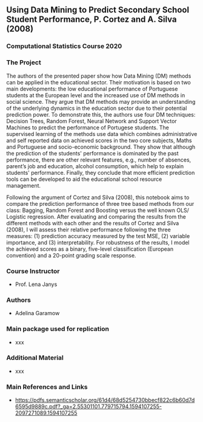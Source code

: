 ## Using Data Mining to Predict Secondary School Student Performance, P. Cortez and A. Silva (2008)
### Computational Statistics Course 2020 

### The Project
The authors of the presented paper show how Data Mining (DM) methods can be applied in the educational sector. Their motivation is based on two main developments: the low educational performance of Portuguese students at the European level and the increased use of DM methods in social science. They argue that DM methods may provide an understanding of the underlying dynamics in the education sector due to their potential prediction power. To demonstrate this, the authors use four DM techniques: Decision Trees, Random Forest, Neural Network and Support Vector Machines to predict the performance of Portugese students. The supervised learning of the methods use data which combines administrative and self reported data on achieved scores in the two core subjects, Maths and Portuguese and socio-economic background. They show that although the prediction of the students' performance is dominated by the past performance, there are other relevant features, e.g., number of absences, parent’s job and education, alcohol consumption, which help to explain students' performance. Finally, they conclude that more efficient prediction tools can be developed to aid the educational school resource management.

Following the argument of Cortez and Silva (2008), this notebook aims to compare the prediction performance of three tree based methods from our class: Bagging, Random Forest and Boosting versus the well known OLS/ Logistic regression. After evaluating and comparing the results from the different methods with each other and the results of Cortez and Silva (2008), I will assess their relative performance following the three measures: (1) prediction accuracy measured by the test MSE, (2) variable importance, and (3) interpretability. For robustness of the results, I model the achieved scores as a binary, five-level classification (European convention) and a 20-point grading scale response. 

### Course Instructor
* Prof. Lena Janys

### Authors
* Adelina Garamow 

### Main package used for replication
* xxx

### Additional Material
* xxx

### Main References and Links
* <https://pdfs.semanticscholar.org/61d4/68d5254730bbecf822c6b60d7d6595d9889c.pdf?_ga=2.55301101.779715794.1594107255-2097271089.1594107255>

